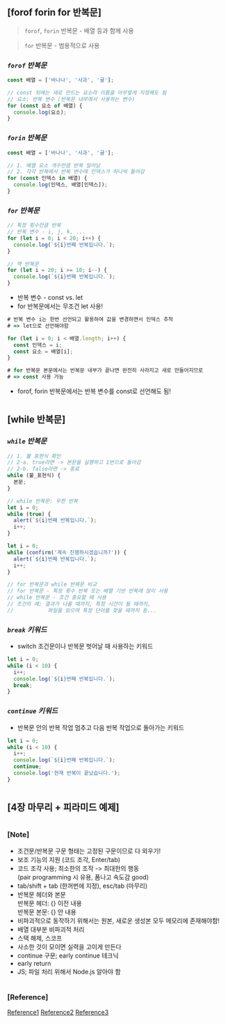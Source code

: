 ## [forof forin for 반복문]

> `forof`, `forin` 반복문 - 배열 등과 함께 사용 <br/>

> `for` 반복문 - 범용적으로 사용

### _`forof` 반복문_

```js
const 배열 = ['바나나', '사과', '귤'];

// const 뒤에는 새로 만드는 요소라 이름을 아무렇게 지정해도 됨
// 요소; 반복 변수 (반복문 내부에서 사용하는 변수)
for (const 요소 of 배열) {
  console.log(요소);
}
```

### _`forin` 반복문_

```js
const 배열 = ['바나나', '사과', '귤'];

// 1. 배열 요소 개수만큼 반복 일어남
// 2. 각각 반복에서 반복 변수에 인덱스가 하나씩 들어감
for (const 인덱스 in 배열) {
  console.log(인덱스, 배열[인덱스]);
}
```

### _`for` 반복문_

```js
// 특정 횟수만큼 반복
// 반복 변수 - i, j, k, ...
for (let i = 0; i < 20; i++) {
  console.log(`${i}번째 반복입니다.`);
}

// 역 반복문
for (let i = 20; i >= 10; i--) {
  console.log(`${i}번째 반복입니다.`);
}
```

- 반복 변수 - const vs. let
- for 반복문에서는 무조건 let 사용!

```js
# 반복 변수 i는 한번 선언되고 활용하여 값을 변경하면서 인덱스 추적
# => let으로 선언해야함

for (let i = 0; i < 배열.length; i++) {
  const 인덱스 = i;
  const 요소 = 배열[i];
}

# for 반복문 본문에서는 반복문 내부가 끝나면 완전히 사라지고 새로 만들어지므로
# => const 사용 가능
```

- forof, forin 반복문에서는 반복 변수를 const로 선언해도 됨!

#

## [while 반복문]

### _`while` 반복문_

```js
// 1. 불 표현식 확인
// 2-a. true라면 -> 본문을 실행하고 1번으로 돌아감
// 2-b. false라면 -> 종료
while (불_표현식) {
  본문;
}

// while 반복문: 무한 반복
let i = 0;
while (true) {
  alert(`${i}번째 반복입니다.`);
  i++;
}

let i = 0;
while (confirm('계속 진행하시겠습니까?')) {
  alert(`${i}번째 반복입니다.`);
  i++;
}

// for 반복문과 while 반복문 비교
// for 반복문 - 특정 횟수 반복 또는 배열 기반 반복에 많이 사용
// while 반복문 - 조건 중요할 때 사용
// 조건의 예; 결과가 나올 때까지, 특정 시간이 될 때까지,
//           파일을 읽으며 특정 단어를 찾을 때까지 등...
```

### _`break` 키워드_

- switch 조건문이나 반복문 벗어날 때 사용하는 키워드

```js
let i = 0;
while (i < 10) {
  i++;
  console.log(`${i}번째 반복입니다.`);
  break;
}
```

### _`continue` 키워드_

- 반복문 안의 반복 작업 멈추고 다음 반복 작업으로 돌아가는 키워드

```js
let i = 0;
while (i < 10) {
  i++;
  console.log(`${i}번째 반복입니다.`);
  continue;
  console.log('현재 반복이 끝났습니다.');
}
```

#

## [4장 마무리 + 피라미드 예제]

#

### [Note]

- 조건문/반복문 구문 형태는 고정된 구문이므로 다 외우기!
- 보조 기능의 지원 (코드 조각, Enter/tab)
- 코드 조각 사용; 최소한의 조작 -> 최대한의 행동 <br/>
  (pair programming 시 유용, 폼나고 속도감 good)
- tab/shift + tab (한꺼번에 지정), esc/tab (마무리)
- 반복문 헤더와 본문 <br/>
  반복문 헤더: {} 이전 내용 <br/>
  반복문 본문: {} 안 내용
- 비파괴적으로 동작하기 위해서는 원본, 새로운 생성본 모두 메모리에 존재해야함!
- 배열 대부분 비파괴적 처리
- 스택 해제, 스코프
- 사소한 것이 모이면 실력을 고이게 만든다
- continue 구문; early continue 테크닉
- early return
- JS; 파일 처리 위해서 Node.js 알아야 함

#

### [Reference]

[Reference1](https://www.youtube.com/watch?v=w5bpDsquwKc&list=PLBXuLgInP-5kxpAKy2DNXoebCse2grHjl&index=23)
[Reference2](https://www.youtube.com/watch?v=I-1zobW0Efo&list=PLBXuLgInP-5kxpAKy2DNXoebCse2grHjl&index=24)
[Reference3](https://www.youtube.com/watch?v=sN9vXNkV3JE&list=PLBXuLgInP-5kxpAKy2DNXoebCse2grHjl&index=25)
